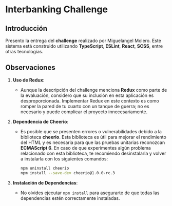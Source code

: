 # Interbanking Challenge

## Introducción

Presento la entrega del **challenge** realizado por Miguelangel Molero. Este sistema está construido utilizando **TypeScript**, **ESLint**, **React**, **SCSS**, entre otras tecnologías.

## Observaciones

1. **Uso de Redux**: 
   - Aunque la descripción del challenge menciona **Redux** como parte de la evaluación, considero que su inclusión en esta aplicación es desproporcionada. Implementar Redux en este contexto es como romper la pared de tu cuarto con un tanque de guerra; no es necesario y puede complicar el proyecto innecesariamente.

2. **Dependencia de Cheerio**: 
   - Es posible que se presenten errores o vulnerabilidades debido a la biblioteca **cheerio**. Esta biblioteca es útil para mejorar el rendimiento del HTML y es necesaria para que las pruebas unitarias reconozcan **ECMAScript 6**. En caso de que experimentes algún problema relacionado con esta biblioteca, te recomiendo desinstalarla y volver a instalarla con los siguientes comandos:

     ```bash
     npm uninstall cheerio
     npm install --save-dev cheerio@1.0.0-rc.3
     ```

3. **Instalación de Dependencias**: 
   - No olvides ejecutar `npm install` para asegurarte de que todas las dependencias estén correctamente instaladas.
